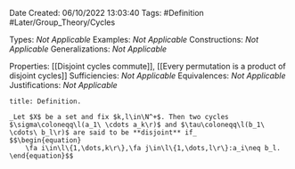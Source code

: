 <div class="topSpace"></div>

Date Created: 06/10/2022 13:03:40
Tags: #Definition #Later/Group_Theory/Cycles

Types: _Not Applicable_
Examples: _Not Applicable_
Constructions: _Not Applicable_
Generalizations: _Not Applicable_

Properties: [[Disjoint cycles commute]], [[Every permutation is a product of disjoint cycles]]
Sufficiencies: _Not Applicable_
Equivalences: _Not Applicable_
Justifications: _Not Applicable_

``` ad-Definition
title: Definition.

_Let $X$ be a set and fix $k,l\in\N^+$. Then two cycles $\sigma\coloneqq\l(a_1\ \cdots a_k\r)$ and $\tau\coloneqq\l(b_1\ \cdots\ b_l\r)$ are said to be **disjoint** if_
$$\begin{equation}
    \fa i\in\l\{1,\dots,k\r\},\fa j\in\l\{1,\dots,l\r\}:a_i\neq b_l.
\end{equation}$$

```
